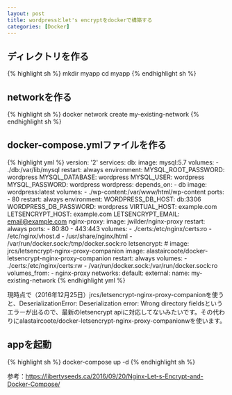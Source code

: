 ```yaml
---
layout: post
title: wordpressとlet's encryptをdockerで構築する
categories: [Docker]
---
```

## ディレクトリを作る
{% highlight sh %}
mkdir myapp
cd myapp
{% endhighlight sh %}

## networkを作る
{% highlight sh %}
docker network create my-existing-network
{% endhighlight sh %}

## docker-compose.ymlファイルを作る
{% highlight yml %}
version: '2'
services:
  db:
    image: mysql:5.7
    volumes:
      - ./db:/var/lib/mysql
    restart: always
    environment:
      MYSQL_ROOT_PASSWORD: wordpress
      MYSQL_DATABASE: wordpress
      MYSQL_USER: wordpress
      MYSQL_PASSWORD: wordpress
  wordpress:
    depends_on:
      - db
    image: wordpress:latest
    volumes:
      - ./wp-content:/var/www/html/wp-content
    ports:
      - 80
    restart: always
    environment:
      WORDPRESS_DB_HOST: db:3306
      WORDPRESS_DB_PASSWORD: wordpress
      VIRTUAL_HOST: example.com
      LETSENCRYPT_HOST: example.com
      LETSENCRYPT_EMAIL: email@example.com
  nginx-proxy:
    image: jwilder/nginx-proxy
    restart: always
    ports:
      - 80:80
      - 443:443
    volumes:
      - ./certs:/etc/nginx/certs:ro
      - /etc/nginx/vhost.d
      - /usr/share/nginx/html
      - /var/run/docker.sock:/tmp/docker.sock:ro
  letsencrypt:
    # image: jrcs/letsencrypt-nginx-proxy-companion
    image: alastaircoote/docker-letsencrypt-nginx-proxy-companion
    restart: always
    volumes:
      - ./certs:/etc/nginx/certs:rw
      - /var/run/docker.sock:/var/run/docker.sock:ro
    volumes_from:
      - nginx-proxy
networks:
  default:
    external:
      name: my-existing-network
{% endhighlight yml %}

現時点で（2016年12月25日）jrcs/letsencrypt-nginx-proxy-companionを使うと、DeserializationError: Deserialization error: Wrong directory fieldsというエラーが出るので、最新のletsencrypt apiに対応してないみたいです。その代わりにalastaircoote/docker-letsencrypt-nginx-proxy-companionwを使います。

## appを起動
{% highlight sh %}
docker-compose up -d
{% endhighlight sh %}

参考：https://libertyseeds.ca/2016/09/20/Nginx-Let-s-Encrypt-and-Docker-Compose/

